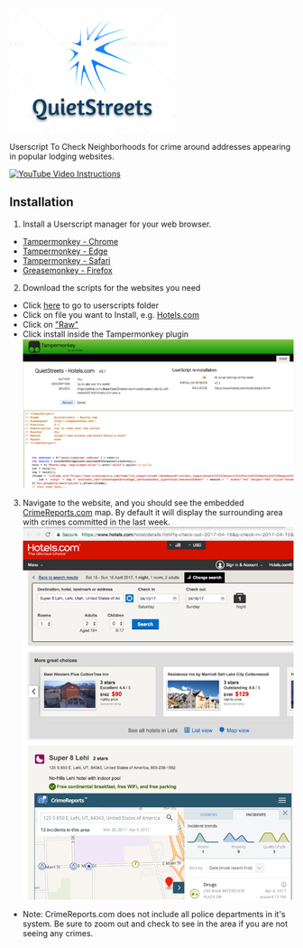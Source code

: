 ![QuietStreets](QuietStreets.png)

Userscript To Check Neighborhoods for crime around addresses appearing in popular lodging websites.

[![YouTube Video Instructions](http://img.youtube.com/vi/IiCdmXEIof4/0.jpg)](http://www.youtube.com/watch?v=IiCdmXEIof4 "Youtube Video Instructions")

## Installation

1. Install a Userscript manager for your web browser.
  * [Tampermonkey - Chrome](https://chrome.google.com/webstore/detail/tampermonkey/dhdgffkkebhmkfjojejmpbldmpobfkfo?hl=en)
  * [Tampermonkey - Edge](https://tampermonkey.net/?browser=edge)
  * [Tampermonkey - Safari](https://tampermonkey.net/?ext=dhdg&browser=safari)
  * [Greasemonkey - Firefox](https://addons.mozilla.org/en-US/firefox/addon/greasemonkey/)
2. Download the scripts for the websites you need
  * Click [here](https://github.com/jbejar/QuietStreets/tree/master/userscripts) to go to userscripts folder
  * Click on file you want to Install, e.g. [Hotels.com](https://github.com/jbejar/QuietStreets/blob/master/userscripts/QuietStreets%20-%20Hotels.com.user.js)
  * Click on ["Raw"](https://github.com/jbejar/QuietStreets/raw/master/userscripts/QuietStreets%20-%20Hotels.com.user.js)
  * Click install inside the Tampermonkey plugin ![screenshot](install.png)
3. Navigate to the website, and you should see the embedded [CrimeReports.com](http://www.crimereports.com) map. By default it will display the surrounding area with crimes committed in the last week.
  ![screenshot](hotels.png)
  * Note: CrimeReports.com does not include all police departments in it's system. Be sure to zoom out and check to see in the area if you are not seeing any crimes.
